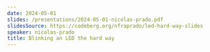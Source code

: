 ```yaml
---
date: 2024-05-01
slides: /presentations/2024-05-01-nicolas-prado.pdf
slidesSource: https://codeberg.org/nfraprado/led-hard-way-slides
speaker: nicolas-prado
title: Blinking an LED the hard way
---
```

